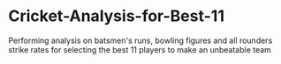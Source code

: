 # Cricket-Analysis-for-Best-11
Performing analysis on batsmen's runs, bowling figures and all rounders strike rates for selecting the best 11 players to make an unbeatable team
